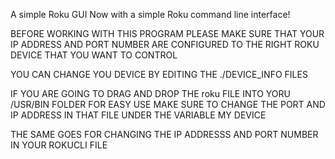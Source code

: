 A simple Roku GUI
Now with a simple Roku command line interface!

BEFORE WORKING WITH THIS PROGRAM PLEASE MAKE SURE THAT YOUR IP ADDRESS AND PORT NUMBER ARE CONFIGURED TO THE RIGHT ROKU DEVICE THAT YOU WANT TO CONTROL

YOU CAN CHANGE YOU DEVICE BY EDITING THE ./DEVICE_INFO FILES

IF YOU ARE GOING TO DRAG AND DROP THE roku FILE INTO YORU /USR/BIN FOLDER FOR EASY USE MAKE SURE TO CHANGE THE PORT AND IP ADDRESS IN THAT FILE UNDER THE VARIABLE MY DEVICE

THE SAME GOES FOR CHANGING THE IP ADDRESSS AND PORT NUMBER IN YOUR ROKUCLI FILE 
